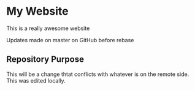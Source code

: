 # My Website

This is a really awesome website

Updates made on master on GitHub before rebase

## Repository Purpose

This will be a change thtat conflicts
with whatever is on the remote side.
This was edited locally.
